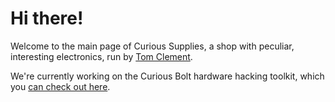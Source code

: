 # Hi there!

Welcome to the main page of Curious Supplies, a shop with peculiar, interesting electronics, run by [Tom Clement](https://twitter.com/Tom_Clement).

We're currently working on the Curious Bolt hardware hacking toolkit, which you [can check out here](https://bolt.curious.supplies).
